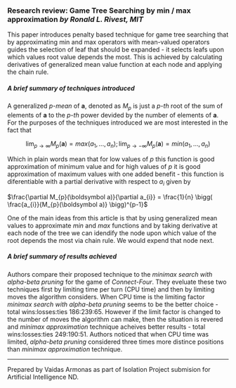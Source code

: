 ### Research review: Game Tree Searching by min / max approximation _by Ronald L. Rivest, MIT_ 

This paper introduces penalty based technique for game tree searching that by approximating min and max operators with mean-valued operators guides the selection of leaf that should be expanded - it selects leafs upon which values root value depends the most. This is achieved by calculating derivatives of generalized mean value function at each node and applying the chain rule. 

##### A brief summary of techniques introduced

A generalized _p-mean_ of __a__, denoted as $M_{p}$ is just a _p-th_ root of the sum of elements of __a__ to the _p-th_ power devided by the number of elements of __a__. For the purposes of the techniques introduced we are most interested in the fact that

$$
\lim_{p \to \infty} M_{p}(\boldsymbol a) = max(a_{1}, ... , a_{n});
\lim_{p \to -\infty} M_{p}(\boldsymbol a) = min(a_{1}, ... , a_{n})
$$

Which in plain words mean that for low values of $p$ this function is good approximation of minimum value and for high values of $p$ it is good approximation of maximum values with one added benefit - this function is diferentiable with a partial derivative with respect to $a_{i}$ given by

$\frac{\partial M_{p}(\boldsymbol a)}{\partial a_{i}} = \frac{1}{n} \bigg( \frac{a_{i}}{M_{p}(\boldsymbol a)} \bigg)^{p-1}$

One of the main ideas from this article is that by using generalized mean values to approximate _min_ and _max_ functions and by taking derivative at each node of the tree we can idendify the node upon which value of the root depends the most via chain rule. We would expend that node next.

##### A brief summary of results achieved

Authors compare their proposed technique to the _minimax search with alpha-beta pruning_ for the game of _Connect-Four_. They eveluate these two  techniques first by limiting time per turn (CPU time) and then by limiting moves the algorithm considers. When CPU time is the limiting factor _minimax search with alpha-beta pruning_ seems to be the better choice - total wins:losses:ties  186:239:65. However if the limit factor is changed to the number of moves the algorithm can make, then the situation is revered and _minimax approximation_ technique acheives better results - total wins:losses:ties  249:190:51. Authors noticed that when CPU time was limited, _alpha-beta pruning_ considered three times more distince positions than _minimax approximation_ technique.

---
Prepared by Vaidas Armonas as part of Isolation Project submision for Artificial Intelligence ND.